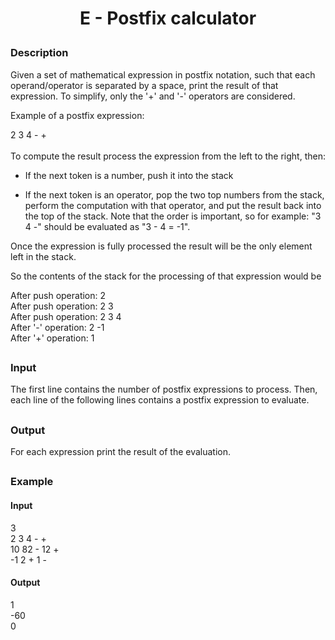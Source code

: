 # <p align="center">E - Postfix calculator</p>
### Description
Given a set of mathematical expression in postfix notation, such that each operand/operator is separated by a space, print the result of that expression. To simplify, only the '+' and '-' operators are considered.

Example of a postfix expression:

2 3 4 - +<br><br>
To compute the result process the expression from the left to the right, then:

- If the next token is a number, push it into the stack

- If the next token is an operator, pop the two top numbers from the stack, perform the computation with that operator, and put the result back into the top of the stack. Note that the order is important, so for example: "3 4 -" should be evaluated as "3 - 4 = -1".

Once the expression is fully processed the result will be the only element left in the stack.

So the contents of the stack for the processing of that expression would be

After push operation: 2<br>
After push operation: 2 3<br>
After push operation: 2 3 4<br>
After '-' operation:  2 -1<br>
After '+' operation:  1 

##
### Input
The first line contains the number of postfix expressions to process. Then, each line of the following lines contains a postfix expression to evaluate.
##
### Output
For each expression print the result of the evaluation.
##
### Example
#### Input
3<br>
2 3 4 - +<br>
10 82 - 12 +<br>
-1 2 + 1 -
#### Output
1<br>
-60<br>
0
